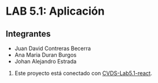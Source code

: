 # LAB 5.1: Aplicación
## Integrantes
* Juan David Contreras Becerra
* Ana Maria Duran Burgos
* Johan Alejandro Estrada

1. Este proyecto está conectado con [CVDS-Lab5.1-react](https://github.com/anndr0/CVDS-Lab5.1-react).
